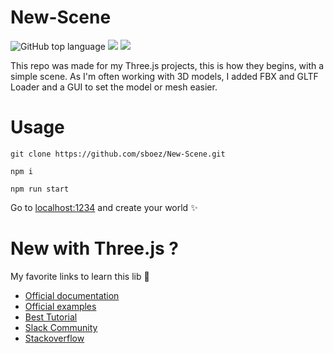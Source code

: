 # New-Scene

![GitHub top language](https://img.shields.io/github/languages/top/sboez/New-Scene) <img src="https://img.shields.io/badge/three.js-r112-orange"> <img src="https://img.shields.io/badge/npm-v6.9.0-green">

This repo was made for my Three.js projects, this is how they begins, with a simple scene.
As I'm often working with 3D models, I added FBX and GLTF Loader and a GUI to set the model or mesh easier.

# Usage

```shell
git clone https://github.com/sboez/New-Scene.git
```

```shell
npm i 
```

```shell
npm run start
```

Go to [localhost:1234](http://localhost:1234) and create your world :sparkles:

# New with Three.js ?

My favorite links to learn this lib :purple_heart:

- [Official documentation](https://threejs.org/docs/#manual/en/introduction/Creating-a-scene)
- [Official examples](https://threejs.org/examples/)
- [Best Tutorial](https://threejsfundamentals.org/)
- [Slack Community](https://threejs-slack.herokuapp.com/)
- [Stackoverflow](https://stackoverflow.com/questions/tagged/three.js)
